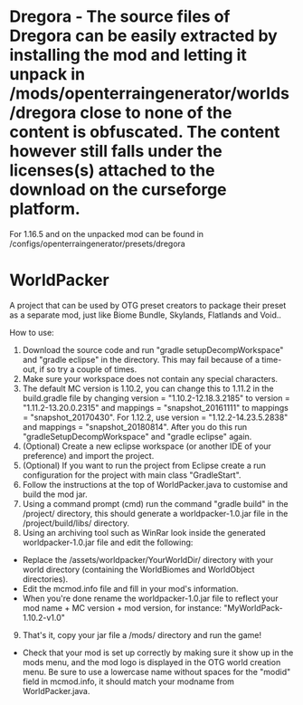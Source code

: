 # Dregora - The source files of Dregora can be easily extracted by installing the mod and letting it unpack in /mods/openterraingenerator/worlds/dregora close to none of the content is obfuscated. The content however still falls under the licenses(s) attached to the download on the curseforge platform.

For 1.16.5 and on the unpacked mod can be found in /configs/openterraingenerator/presets/dregora


# WorldPacker
A project that can be used by OTG preset creators to package their preset as a separate mod, just like Biome Bundle, Skylands, Flatlands and Void..

How to use:
1. Download the source code and run "gradle setupDecompWorkspace" and "gradle eclipse" in the directory. This may fail because of a time-out, if so try a couple of times. 
2. Make sure your workspace does not contain any special characters.
3. The default MC version is 1.10.2, you can change this to 1.11.2 in the build.gradle file by changing version = "1.10.2-12.18.3.2185" to version = "1.11.2-13.20.0.2315" and mappings = "snapshot_20161111" to mappings = "snapshot_20170430". For 1.12.2, use version = "1.12.2-14.23.5.2838" and mappings = "snapshot_20180814". After you do this run "gradleSetupDecompWorkspace" and "gradle eclipse" again.
4. (Optional) Create a new eclipse workspace (or another IDE of your preference) and import the project.
5. (Optional) If you want to run the project from Eclipse create a run configuration for the project with main class "GradleStart".
6. Follow the instructions at the top of WorldPacker.java to customise and build the mod jar.
7. Using a command prompt (cmd) run the command "gradle build" in the /project/ directory, this should generate a worldpacker-1.0.jar file in the /project/build/libs/ directory.
8. Using an archiving tool such as WinRar look inside the generated worldpacker-1.0.jar file and edit the following:
- Replace the /assets/worldpacker/YourWorldDir/ directory with your world directory (containing the WorldBiomes and WorldObject directories).
- Edit the mcmod.info file and fill in your mod's information.
- When you're done rename the worldpacker-1.0.jar file to reflect your mod name + MC version + mod version, for instance: "MyWorldPack-1.10.2-v1.0"
9. That's it, copy your jar file a /mods/ directory and run the game!

* Check that your mod is set up correctly by making sure it show up in the mods menu, and the mod logo is displayed in the OTG world creation menu. Be sure to use a lowercase name without spaces for the "modid" field in mcmod.info, it should match your modname from WorldPacker.java.
